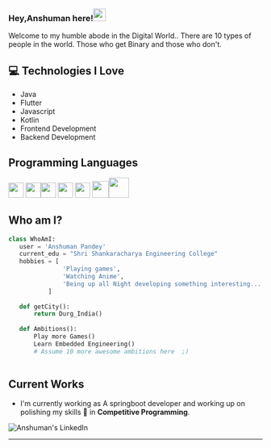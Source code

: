 ### Hey,Anshuman here!<img src="https://media.giphy.com/media/hvRJCLFzcasrR4ia7z/giphy.gif" width="25px">


Welcome to my humble abode in the Digital World.. There are 10 types of people in the world. Those who get Binary and those who don't.

## :computer: Technologies I Love
* Java
* Flutter
* Javascript
* Kotlin
* Frontend Development
* Backend Development


## Programming Languages
<img src = 'https://github.com/MarikIshtar007/MarikIshtar007/blob/master/images/c-original.svg' width='30'/> <img src = 'https://github.com/MarikIshtar007/MarikIshtar007/blob/master/images/cpp.svg' width='30'/><img src = 'https://github.com/MarikIshtar007/MarikIshtar007/blob/master/images/html.svg' width='30'/> <img src = 'https://github.com/MarikIshtar007/MarikIshtar007/blob/master/images/css.svg' width='30'/> <img src = 'https://github.com/MarikIshtar007/MarikIshtar007/blob/master/images/js.svg' width='30'/> <img src = 'https://github.com/MarikIshtar007/MarikIshtar007/blob/master/images/bootstrap.svg' width='33'/><img src = 'https://github.com/MarikIshtar007/MarikIshtar007/blob/master/images/php.svg' width='40'/>
 
 ## Who am I?
 ```python
 class WhoAmI:
 	user = 'Anshuman Pandey'
	current_edu = "Shri Shankaracharya Engineering College"
	hobbies = [
				'Playing games',
				'Watching Anime',
				'Being up all Night developing something interesting...'
			]
	
	def getCity():
		return Durg_India()
	
	def Ambitions():
		Play more Games()
		Learn Embedded Engineering()
		# Assume 10 more awesome ambitions here  ;)
	
 ```
 
## Current Works
 * I'm currently working as A springboot developer and working up on polishing my skills 🌱 in **Competitive Programming**.
 

![Anshuman's LinkedIn](https://www.linkedin.com/in/pandey-anshuman/)
 
 -------

